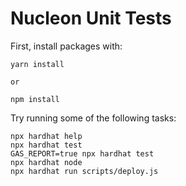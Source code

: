 # Nucleon Unit Tests

First, install packages with:

```shell
yarn install

or

npm install
```


Try running some of the following tasks:

```shell
npx hardhat help
npx hardhat test
GAS_REPORT=true npx hardhat test
npx hardhat node
npx hardhat run scripts/deploy.js
```
